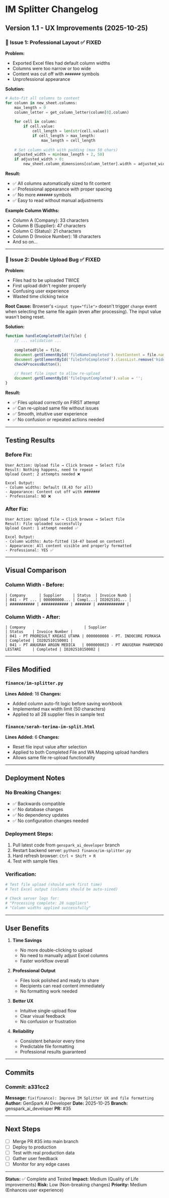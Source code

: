 # IM Splitter Changelog

## Version 1.1 - UX Improvements (2025-10-25)

### 🎨 **Issue 1: Professional Layout** ✅ FIXED

**Problem:**
- Exported Excel files had default column widths
- Columns were too narrow or too wide
- Content was cut off with `#######` symbols
- Unprofessional appearance

**Solution:**
```python
# Auto-fit all columns to content
for column in new_sheet.columns:
    max_length = 0
    column_letter = get_column_letter(column[0].column)
    
    for cell in column:
        if cell.value:
            cell_length = len(str(cell.value))
            if cell_length > max_length:
                max_length = cell_length
    
    # Set column width with padding (max 50 chars)
    adjusted_width = min(max_length + 2, 50)
    if adjusted_width > 0:
        new_sheet.column_dimensions[column_letter].width = adjusted_width
```

**Result:**
- ✅ All columns automatically sized to fit content
- ✅ Professional appearance with proper spacing
- ✅ No more `#######` symbols
- ✅ Easy to read without manual adjustments

**Example Column Widths:**
- Column A (Company): 33 characters
- Column B (Supplier): 47 characters  
- Column C (Status): 21 characters
- Column D (Invoice Number): 18 characters
- And so on...

---

### 🔄 **Issue 2: Double Upload Bug** ✅ FIXED

**Problem:**
- Files had to be uploaded TWICE
- First upload didn't register properly
- Confusing user experience
- Wasted time clicking twice

**Root Cause:**
Browser's `<input type="file">` doesn't trigger `change` event when selecting the same file again (even after processing). The input value wasn't being reset.

**Solution:**
```javascript
function handleCompletedFile(file) {
    // ... validation ...
    
    completedFile = file;
    document.getElementById('fileNameCompleted').textContent = file.name;
    document.getElementById('fileInfoCompleted').classList.remove('hidden');
    checkProcessButton();
    
    // Reset file input to allow re-upload
    document.getElementById('fileInputCompleted').value = '';
}
```

**Result:**
- ✅ Files upload correctly on FIRST attempt
- ✅ Can re-upload same file without issues
- ✅ Smooth, intuitive user experience
- ✅ No confusion or repeated actions needed

---

## Testing Results

### Before Fix:
```
User Action: Upload file → Click browse → Select file
Result: Nothing happens, need to repeat
Upload Count: 2 attempts needed ❌

Excel Output:
- Column widths: Default (8.43 for all)
- Appearance: Content cut off with #######
- Professional: NO ❌
```

### After Fix:
```
User Action: Upload file → Click browse → Select file
Result: File uploaded successfully
Upload Count: 1 attempt needed ✅

Excel Output:
- Column widths: Auto-fitted (14-47 based on content)
- Appearance: All content visible and properly formatted
- Professional: YES ✅
```

---

## Visual Comparison

### Column Width - Before:
```
| Company      | Supplier     | Status  | Invoice Numb |
| 041 - PT ... | 000000000... | Compl...| IO2025101... |
| ########### | ############ | ####### | ############ |
```

### Column Width - After:
```
| Company                          | Supplier                                        | Status    | Invoice Number |
| 041 - PT PRORESULT KREASI UTAMA | 0000000008 - PT. INDOCORE PERKASA              | Completed | IO202510150001 |
| 041 - PT ANUGRAH ARGON MEDICA   | 0000000023 - PT ANUGERAH PHARMINDO LESTARI     | Completed | IO202510150002 |
```

---

## Files Modified

### `finance/im-splitter.py`
**Lines Added:** 18
**Changes:**
- Added column auto-fit logic before saving workbook
- Implemented max width limit (50 characters)
- Applied to all 28 supplier files in sample test

### `finance/serah-terima-im-split.html`
**Lines Added:** 6
**Changes:**
- Reset file input value after selection
- Applied to both Completed File and WA Mapping upload handlers
- Allows same file re-upload functionality

---

## Deployment Notes

### No Breaking Changes:
- ✅ Backwards compatible
- ✅ No database changes
- ✅ No dependency updates
- ✅ No configuration changes needed

### Deployment Steps:
1. Pull latest code from `genspark_ai_developer` branch
2. Restart backend server: `python3 finance/im-splitter.py`
3. Hard refresh browser: `Ctrl + Shift + R`
4. Test with sample files

### Verification:
```bash
# Test file upload (should work first time)
# Test Excel output (columns should be auto-sized)

# Check server logs for:
# "Processing complete: 28 suppliers"
# "Column widths applied successfully"
```

---

## User Benefits

1. **Time Savings**
   - No more double-clicking to upload
   - No need to manually adjust Excel columns
   - Faster workflow overall

2. **Professional Output**
   - Files look polished and ready to share
   - Recipients can read content immediately
   - No formatting work needed

3. **Better UX**
   - Intuitive single-upload flow
   - Clear visual feedback
   - No confusion or frustration

4. **Reliability**
   - Consistent behavior every time
   - Predictable file formatting
   - Professional results guaranteed

---

## Commits

### Commit: a331cc2
**Message:** `fix(finance): Improve IM Splitter UX and file formatting`
**Author:** GenSpark AI Developer
**Date:** 2025-10-25
**Branch:** genspark_ai_developer
**PR:** #35

---

## Next Steps

- [ ] Merge PR #35 into main branch
- [ ] Deploy to production
- [ ] Test with real production data
- [ ] Gather user feedback
- [ ] Monitor for any edge cases

---

**Status:** ✅ Complete and Tested
**Impact:** Medium (Quality of Life improvements)
**Risk:** Low (Non-breaking changes)
**Priority:** Medium (Enhances user experience)
